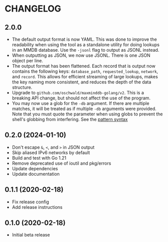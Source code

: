 # CHANGELOG

## 2.0.0

* The default output format is now YAML. This was done to improve the
  readability when using the tool as a standalone utility for doing lookups
  in an MMDB database. Use the `-jsonl` flag to output as JSONL instead.
* When outputting as JSON, we now use JSONL. There is one JSON object per
  line.
* The output format has been flattened. Each record that is output now
  contains the following keys: `database_path`, `requested_lookup`,
  `network`, and `record`. This allows for efficient streaming of large
  lookups, makes the key naming more consistent, and reduces the depth of
  the data structure.
* Upgrade to `github.com/oschwald/maxminddb-golang/v2`. This is a breaking
  API change, but should not affect the use of the program.
* You may now use a glob for the `-db` argument. If there are multiple
  matches, it will be treated as if multiple `-db` arguments were provided.
  Note that you must quote the parameter when using globs to prevent the
  shell's globbing from interfering. See the [pattern syntax](https://pkg.go.dev/path#Match)

## 0.2.0 (2024-01-10)

* Don't escape `&`, `<`, and `>` in JSON output
* Skip aliased IPv6 networks by default
* Build and test with Go 1.21
* Remove deprecated use of ioutil and pkg/errors
* Update dependencies
* Update documentation

## 0.1.1 (2020-02-18)

* Fix release config
* Add release instructions

## 0.1.0 (2020-02-18)

* Initial beta release
